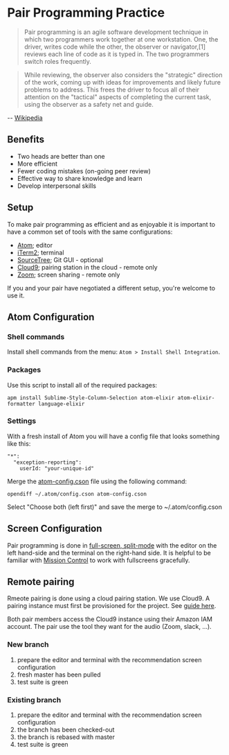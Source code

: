 # Pair Programming Practice

> Pair programming is an agile software development technique in which two programmers work together at one workstation. One, the driver, writes code while the other, the observer or navigator,[1] reviews each line of code as it is typed in. The two programmers switch roles frequently.

> While reviewing, the observer also considers the "strategic" direction of the work, coming up with ideas for improvements and likely future problems to address. This frees the driver to focus all of their attention on the "tactical" aspects of completing the current task, using the observer as a safety net and guide.

-- [Wikipedia](https://en.wikipedia.org/wiki/Pair_programming)

## Benefits

- Two heads are better than one
- More efficient
- Fewer coding mistakes (on-going peer review)
- Effective way to share knowledge and learn
- Develop interpersonal skills

## Setup

To make pair programming as efficient and as enjoyable it is important to have a
common set of tools with the same configurations:

- [Atom](https://atom.io/); editor
- [iTerm2](https://www.iterm2.com/); terminal
- [SourceTree](https://www.sourcetreeapp.com/); Git GUI - optional
- [Cloud9](https://aws.amazon.com/fr/cloud9/); pairing station in the cloud - remote only
- [Zoom](https://zoom.us/); screen sharing - remote only

If you and your pair have negotiated a different setup, you're welcome to use it.

## Atom Configuration

### Shell commands

Install shell commands from the menu: `Atom > Install Shell Integration`.

### Packages

Use this script to install all of the required packages:

```
apm install Sublime-Style-Column-Selection atom-elixir atom-elixir-formatter language-elixir
```

### Settings

With a fresh install of Atom you will have a config file that looks something like this:

```
"*":
  "exception-reporting":
    userId: "your-unique-id"
```

Merge the [atom-config.cson](./atom-config.cson) file using the following command:

`opendiff ~/.atom/config.cson atom-config.cson`

Select "Choose both (left first)" and save the merge to ~/.atom/config.cson

## Screen Configuration

Pair programming is done in [full-screen, split-mode](https://support.apple.com/en-ca/HT204948) with
the editor on the left hand-side and the terminal on the right-hand side. It is helpful to be
familiar with [Mission Control](https://support.apple.com/en-ca/HT204100) to work with fullscreens
gracefully.

## Remote pairing

Rmeote pairing is done using a cloud pairing station. We use Cloud9. A pairing instance
must first be provisioned for the project. See [guide here](https://github.com/civilcode/cloud9-bootstrap).

Both pair members access the Cloud9 instance using their Amazon IAM account. The pair use
the tool they want for the audio (Zoom, slack, ...).


### New branch

1. prepare the editor and terminal with the recommendation screen configuration
2. fresh master has been pulled
3. test suite is green

### Existing branch

1. prepare the editor and terminal with the recommendation screen configuration
2. the branch has been checked-out
3. the branch is rebased with master
4. test suite is green
